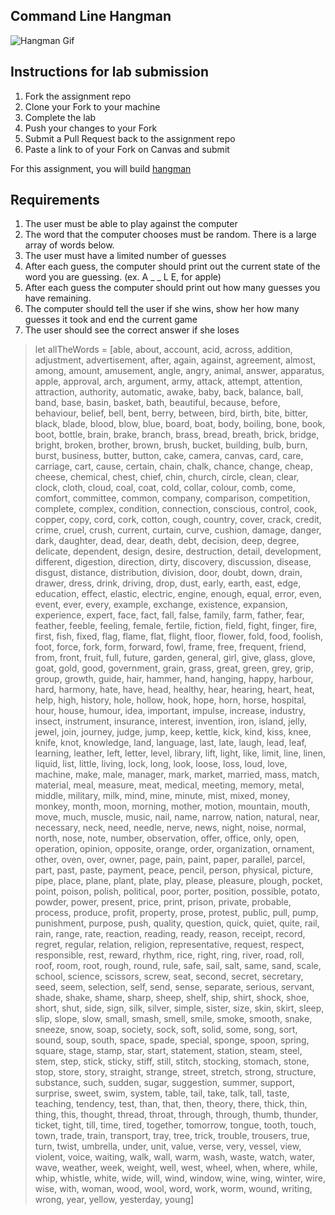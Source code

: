 ## Command Line Hangman

![Hangman Gif](https://github.com/joinpursuit/Pursuit-Core-Web-Hangman/hangmanWebGif.gif)

## Instructions for lab submission

1. Fork the assignment repo
1. Clone your Fork to your machine
1. Complete the lab
1. Push your changes to your Fork
1. Submit a Pull Request back to the assignment repo
1. Paste a link to of your Fork on Canvas and submit

For this assignment, you will build [hangman](http://www.justhangman.com/)  

## Requirements

1. The user must be able to play against the computer
1. The word that the computer chooses must be random. There is a large array of words below.
1. The user must have a limited number of guesses
1. After each guess, the computer should print out the current state of the word you are guessing.  (ex. A _ _ L E, for apple)
1. After each guess the computer should print out how many guesses you have remaining.
1. The computer should tell the user if she wins, show her how many guesses it took and end the current game
1. The user should see the correct answer if she loses



> let allTheWords = [able, about, account, acid, across, addition, adjustment, advertisement, after, again, against, agreement, almost, among, amount, amusement, angle, angry, animal, answer, apparatus, apple, approval, arch, argument, army, attack, attempt, attention, attraction, authority, automatic, awake, baby, back, balance, ball, band, base, basin, basket, bath, beautiful, because, before, behaviour, belief, bell, bent, berry, between, bird, birth, bite, bitter, black, blade, blood, blow, blue, board, boat, body, boiling, bone, book, boot, bottle, brain, brake, branch, brass, bread, breath, brick, bridge, bright, broken, brother, brown, brush, bucket, building, bulb, burn, burst, business, butter, button, cake, camera, canvas, card, care, carriage, cart, cause, certain, chain, chalk, chance, change, cheap, cheese, chemical, chest, chief, chin, church, circle, clean, clear, clock, cloth, cloud, coal, coat, cold, collar, colour, comb, come, comfort, committee, common, company, comparison, competition, complete, complex, condition, connection, conscious, control, cook, copper, copy, cord, cork, cotton, cough, country, cover, crack, credit, crime, cruel, crush, current, curtain, curve, cushion, damage, danger, dark, daughter, dead, dear, death, debt, decision, deep, degree, delicate, dependent, design, desire, destruction, detail, development, different, digestion, direction, dirty, discovery, discussion, disease, disgust, distance, distribution, division, door, doubt, down, drain, drawer, dress, drink, driving, drop, dust, early, earth, east, edge, education, effect, elastic, electric, engine, enough, equal, error, even, event, ever, every, example, exchange, existence, expansion, experience, expert, face, fact, fall, false, family, farm, father, fear, feather, feeble, feeling, female, fertile, fiction, field, fight, finger, fire, first, fish, fixed, flag, flame, flat, flight, floor, flower, fold, food, foolish, foot, force, fork, form, forward, fowl, frame, free, frequent, friend, from, front, fruit, full, future, garden, general, girl, give, glass, glove, goat, gold, good, government, grain, grass, great, green, grey, grip, group, growth, guide, hair, hammer, hand, hanging, happy, harbour, hard, harmony, hate, have, head, healthy, hear, hearing, heart, heat, help, high, history, hole, hollow, hook, hope, horn, horse, hospital, hour, house, humour, idea, important, impulse, increase, industry, insect, instrument, insurance, interest, invention, iron, island, jelly, jewel, join, journey, judge, jump, keep, kettle, kick, kind, kiss, knee, knife, knot, knowledge, land, language, last, late, laugh, lead, leaf, learning, leather, left, letter, level, library, lift, light, like, limit, line, linen, liquid, list, little, living, lock, long, look, loose, loss, loud, love, machine, make, male, manager, mark, market, married, mass, match, material, meal, measure, meat, medical, meeting, memory, metal, middle, military, milk, mind, mine, minute, mist, mixed, money, monkey, month, moon, morning, mother, motion, mountain, mouth, move, much, muscle, music, nail, name, narrow, nation, natural, near, necessary, neck, need, needle, nerve, news, night, noise, normal, north, nose, note, number, observation, offer, office, only, open, operation, opinion, opposite, orange, order, organization, ornament, other, oven, over, owner, page, pain, paint, paper, parallel, parcel, part, past, paste, payment, peace, pencil, person, physical, picture, pipe, place, plane, plant, plate, play, please, pleasure, plough, pocket, point, poison, polish, political, poor, porter, position, possible, potato, powder, power, present, price, print, prison, private, probable, process, produce, profit, property, prose, protest, public, pull, pump, punishment, purpose, push, quality, question, quick, quiet, quite, rail, rain, range, rate, reaction, reading, ready, reason, receipt, record, regret, regular, relation, religion, representative, request, respect, responsible, rest, reward, rhythm, rice, right, ring, river, road, roll, roof, room, root, rough, round, rule, safe, sail, salt, same, sand, scale, school, science, scissors, screw, seat, second, secret, secretary, seed, seem, selection, self, send, sense, separate, serious, servant, shade, shake, shame, sharp, sheep, shelf, ship, shirt, shock, shoe, short, shut, side, sign, silk, silver, simple, sister, size, skin, skirt, sleep, slip, slope, slow, small, smash, smell, smile, smoke, smooth, snake, sneeze, snow, soap, society, sock, soft, solid, some, song, sort, sound, soup, south, space, spade, special, sponge, spoon, spring, square, stage, stamp, star, start, statement, station, steam, steel, stem, step, stick, sticky, stiff, still, stitch, stocking, stomach, stone, stop, store, story, straight, strange, street, stretch, strong, structure, substance, such, sudden, sugar, suggestion, summer, support, surprise, sweet, swim, system, table, tail, take, talk, tall, taste, teaching, tendency, test, than, that, then, theory, there, thick, thin, thing, this, thought, thread, throat, through, through, thumb, thunder, ticket, tight, till, time, tired, together, tomorrow, tongue, tooth, touch, town, trade, train, transport, tray, tree, trick, trouble, trousers, true, turn, twist, umbrella, under, unit, value, verse, very, vessel, view, violent, voice, waiting, walk, wall, warm, wash, waste, watch, water, wave, weather, week, weight, well, west, wheel, when, where, while, whip, whistle, white, wide, will, wind, window, wine, wing, winter, wire, wise, with, woman, wood, wool, word, work, worm, wound, writing, wrong, year, yellow, yesterday, young]

